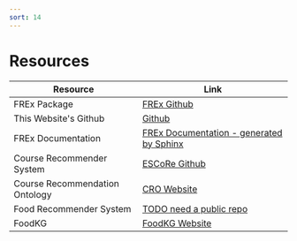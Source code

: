 ```yaml
---
sort: 14
---
```


# Resources

Resource | Link
---- | ----
FREx Package | [FREx Github](https://github.com/solashirai/explainablerecommenderframework)
This Website's Github | [Github](https://github.com/tetherless-world/FREx)
FREx Documentation | [FREx Documentation - generated by Sphinx](https://solashirai.github.io/ExplainableRecommenderFramework/build/html/index.html)
Course Recommender System | [ESCoRe Github](https://github.com/solashirai/explainablerecommenderframework)
Course Recommendation Ontology | [CRO Website](https://rpi-ontology-engineering.netlify.app/oe2020/course-recommender/)
Food Recommender System | [TODO need a public repo](https://github.com/CognitiveHorizons/RPI-HEALS-FoodKG-Semantic-Substitutions)
FoodKG | [FoodKG Website](https://foodkg.github.io/)
